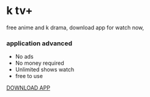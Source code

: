 # k tv+
free anime and k drama, download app for watch now,

### application advanced
* No ads
* No money required
* Unlimited shows watch
* free to use

[DOWNLOAD APP]()
